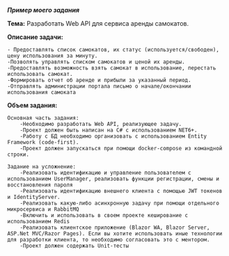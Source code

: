 ***Пример моего задания***

**Тема:**
Разработать Web API для сервиса аренды самокатов.

 

**Описание задачи:**

    - Предоставлять список самокатов, их статус (используется/свободен), цену использования за минуту.
    -Позволять управлять списком самокатов и ценой их аренды.
    -Предоставлять возможность взять самокат в использование, перестать использовать самокат.
    -Формировать отчет об аренде и прибыли за указанный период.
    -Отправлять администрации портала письмо о начале/окончании использования самоката

 

**Объем задания:**

 

    Основная часть задания:
        -Необходимо разработать Web API, реализующее задачу.
        -Проект должен быть написан на C# с использованием NET6+.
        -Работу с БД необходимо организовать с использованием Entity Framework (code-first).
        -Проект должен запускаться при помощи docker-compose из командной строки. 

    Задание на усложнение:
        -Реализовать идентификацию и управление пользователем с использованием UserManager, реализовать функции регистрации, смены и восстановления пароля
        -Реализовать идентификацию внешнего клиента с помощью JWT токенов и IdentityServer.
        -Реализовать какую-либо асинхронную задачу при помощи отдельного микросервиса и RabbitMQ
        -Включить и использовать в своем проекте кеширование с использованием Redis
        -Реализовать клиентское приложение (Blazor WA, Blazor Server, ASP.Net MVC/Razor Pages). Если вы хотите использовать иные технологии для разработки клиента, то необходимо согласовать это с ментором.
        -Проект должен содержать Unit-тесты
